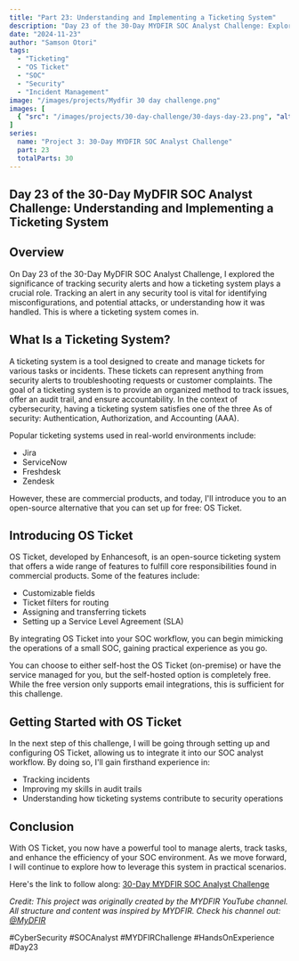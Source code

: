 ```yaml
---
title: "Part 23: Understanding and Implementing a Ticketing System"
description: "Day 23 of the 30-Day MYDFIR SOC Analyst Challenge: Exploring ticketing systems and their crucial role in tracking security alerts and managing SOC operations."
date: "2024-11-23"
author: "Samson Otori"
tags:
  - "Ticketing"
  - "OS Ticket"
  - "SOC"
  - "Security"
  - "Incident Management"
image: "/images/projects/Mydfir 30 day challenge.png"
images: [
  { "src": "/images/projects/30-day-challenge/30-days-day-23.png", "alt": "30 Days MYDFIR SOC Analyst Challenge Day 23" }
]
series:
  name: "Project 3: 30-Day MYDFIR SOC Analyst Challenge"
  part: 23
  totalParts: 30
---
```


## Day 23 of the 30-Day MyDFIR SOC Analyst Challenge: Understanding and Implementing a Ticketing System

## Overview

On Day 23 of the 30-Day MyDFIR SOC Analyst Challenge, I explored the significance of tracking security alerts and how a ticketing system plays a crucial role. Tracking an alert in any security tool is vital for identifying misconfigurations, and potential attacks, or understanding how it was handled. This is where a ticketing system comes in.

## What Is a Ticketing System?

A ticketing system is a tool designed to create and manage tickets for various tasks or incidents. These tickets can represent anything from security alerts to troubleshooting requests or customer complaints. The goal of a ticketing system is to provide an organized method to track issues, offer an audit trail, and ensure accountability. In the context of cybersecurity, having a ticketing system satisfies one of the three As of security: Authentication, Authorization, and Accounting (AAA).

Popular ticketing systems used in real-world environments include:
- Jira
- ServiceNow
- Freshdesk
- Zendesk

However, these are commercial products, and today, I'll introduce you to an open-source alternative that you can set up for free: OS Ticket.

## Introducing OS Ticket

OS Ticket, developed by Enhancesoft, is an open-source ticketing system that offers a wide range of features to fulfill core responsibilities found in commercial products. Some of the features include:

- Customizable fields
- Ticket filters for routing
- Assigning and transferring tickets
- Setting up a Service Level Agreement (SLA)

By integrating OS Ticket into your SOC workflow, you can begin mimicking the operations of a small SOC, gaining practical experience as you go.

You can choose to either self-host the OS Ticket (on-premise) or have the service managed for you, but the self-hosted option is completely free. While the free version only supports email integrations, this is sufficient for this challenge.

## Getting Started with OS Ticket

In the next step of this challenge, I will be going through setting up and configuring OS Ticket, allowing us to integrate it into our SOC analyst workflow. By doing so, I'll gain firsthand experience in:

- Tracking incidents
- Improving my skills in audit trails
- Understanding how ticketing systems contribute to security operations

## Conclusion

With OS Ticket, you now have a powerful tool to manage alerts, track tasks, and enhance the efficiency of your SOC environment. As we move forward, I will continue to explore how to leverage this system in practical scenarios.

Here's the link to follow along: [30-Day MYDFIR SOC Analyst Challenge](https://www.youtube.com/watch?v=kvTCA4FQET0&list=PLG6KGSNK4PuBWmX9NykU0wnWamjxdKhDJ&index=50)

*Credit: This project was originally created by the MYDFIR YouTube channel. All structure and content was inspired by MYDFIR. Check his channel out: [@MyDFIR](https://www.youtube.com/@MyDFIR)*

#CyberSecurity #SOCAnalyst #MYDFIRChallenge #HandsOnExperience #Day23 